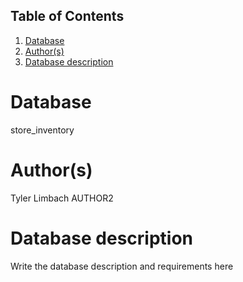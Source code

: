 ## Table of Contents
1. [Database](#database)
1. [Author(s)](#author)
1. [Database description](#description)
# Database
store_inventory
# Author(s)
Tyler Limbach
AUTHOR2
# Database description
Write the database description and requirements here

